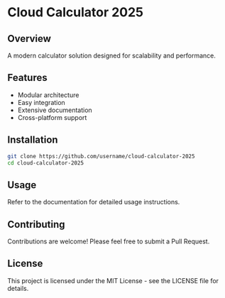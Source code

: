 # Cloud Calculator 2025

## Overview
A modern calculator solution designed for scalability and performance.

## Features
- Modular architecture
- Easy integration
- Extensive documentation
- Cross-platform support

## Installation
```bash
git clone https://github.com/username/cloud-calculator-2025
cd cloud-calculator-2025
```

## Usage
Refer to the documentation for detailed usage instructions.

## Contributing
Contributions are welcome! Please feel free to submit a Pull Request.

## License
This project is licensed under the MIT License - see the LICENSE file for details.